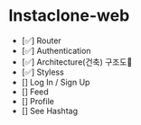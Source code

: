 # Instaclone-web

 <!-- 로그인 화면 -> 회원가입 화면 전환  -->

- [✅] Router
  <!-- 무언가가, 누군가가 router에게 로그인 & 회언가입 여부를 알려줘 -->
- [✅] Authentication
  <!-- 근본적으로 파일을 구성하는 좋은 방버을 생각해봐야 해 -->
  <!-- components들을 어디 놓을 건지, styles, screens, routers.. 등등, 이 모든 것들을 어디 놓을지 생각해야 해 -->
- [✅] Architecture<Arch>(건축) 구조도
  <!-- 스타일들이 크기 조절을 할 수 있고 테마를 가질 수 있도록 세팅할 거야 / dark mode 구현 방법-->
  <!-- Ex: 로그인 페이지를 어떻게 dark mode로 전활할 수 있는지 공부한다. -->
- [✅] Styless
- [] Log In / Sign Up
- [] Feed
- [] Profile
- [] See Hashtag
